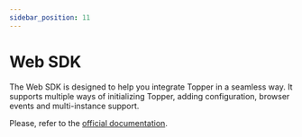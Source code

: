 ```yaml
---
sidebar_position: 11
---
```


# Web SDK

The Web SDK is designed to help you integrate Topper in a seamless way. It supports multiple ways of initializing Topper, adding configuration, browser events and multi-instance support.

Please, refer to the [official documentation](https://github.com/uphold/topper-web-sdk).
